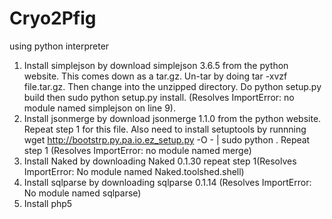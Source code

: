 # Cryo2Pfig
using python interpreter
1. Install simplejson by download simplejson 3.6.5 from the python website. This comes down as a tar.gz. Un-tar by doing tar -xvzf file.tar.gz. Then change into the unzipped directory. Do python setup.py build then sudo python setup.py install. (Resolves ImportError: no module named simplejson on line 9). 
2. Install jsonmerge by download jsonmerge 1.1.0 from the python website. Repeat step 1 for this file. Also need to install setuptools by runnning wget http://bootstrp.py.pa.io.ez_setup.py -O - | sudo python . Repeat step 1 (Resolves ImportError: no module named merge)
3. Install Naked by downloading Naked 0.1.30 repeat step 1(Resolves ImportError: No module  named Naked.toolshed.shell)
4. Install sqlparse by downloading sqlparse 0.1.14 (Resolves ImportError: No module named sqlparse)
5. Install php5

